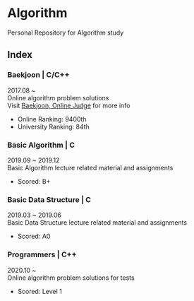 Algorithm
=========
Personal Repository for Algorithm study

## Index
### Baekjoon | C/C++
2017.08 ~  
Online algorithm problem solutions   
Visit [Baekjoon, Online Judge](https://www.acmicpc.net) for more info   
* Online Ranking: 9400th  
* University Ranking: 84th    

### Basic Algorithm | C
2019.09 ~ 2019.12  
Basic Algorithm lecture related material and assignments   
* Scored: B+
### Basic Data Structure | C
2019.03 ~ 2019.06  
Basic Data Structure lecture related material and assignments  
* Scored: A0

### Programmers | C++
2020.10 ~  
Online algorithm problem solutions for tests  
* Scored: Level 1
